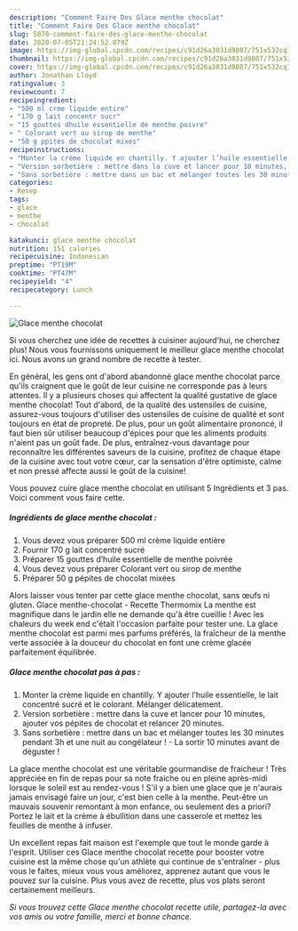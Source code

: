 ```yaml
---
description: "Comment Faire Des Glace menthe chocolat"
title: "Comment Faire Des Glace menthe chocolat"
slug: 5870-comment-faire-des-glace-menthe-chocolat
date: 2020-07-05T21:24:52.879Z
image: https://img-global.cpcdn.com/recipes/c91d26a3031d9807/751x532cq70/glace-menthe-chocolat-photo-principale-de-la-recette.jpg
thumbnail: https://img-global.cpcdn.com/recipes/c91d26a3031d9807/751x532cq70/glace-menthe-chocolat-photo-principale-de-la-recette.jpg
cover: https://img-global.cpcdn.com/recipes/c91d26a3031d9807/751x532cq70/glace-menthe-chocolat-photo-principale-de-la-recette.jpg
author: Jonathan Lloyd
ratingvalue: 3
reviewcount: 7
recipeingredient:
- "500 ml crme liquide entire"
- "170 g lait concentr sucr"
- "15 gouttes dhuile essentielle de menthe poivre"
- " Colorant vert ou sirop de menthe"
- "50 g ppites de chocolat mixes"
recipeinstructions:
- "Monter la crème liquide en chantilly. Y ajouter l’huile essentielle, le lait concentré sucré et le colorant. Mélanger délicatement."
- "Version sorbetière : mettre dans la cuve et lancer pour 10 minutes, ajouter vos pépites de chocolat et relancer 20 minutes."
- "Sans sorbetière : mettre dans un bac et mélanger toutes les 30 minutes pendant 3h et une nuit au congélateur ! La sortir 10 minutes avant de déguster !"
categories:
- Resep
tags:
- glace
- menthe
- chocolat

katakunci: glace menthe chocolat 
nutrition: 151 calories
recipecuisine: Indonesian
preptime: "PT19M"
cooktime: "PT47M"
recipeyield: "4"
recipecategory: Lunch

---
```



![Glace menthe chocolat](https://img-global.cpcdn.com/recipes/c91d26a3031d9807/751x532cq70/glace-menthe-chocolat-photo-principale-de-la-recette.jpg)

Si vous cherchez une idée de recettes à cuisiner aujourd'hui, ne cherchez plus! Nous vous fournissons uniquement le meilleur glace menthe chocolat ici. Nous avons un grand nombre de recette à tester.

En général, les gens ont d'abord abandonné glace menthe chocolat parce qu'ils craignent que le goût de leur cuisine ne corresponde pas à leurs attentes. Il y a plusieurs choses qui affectent la qualité gustative de glace menthe chocolat! Tout d'abord, de la qualité des ustensiles de cuisine, assurez-vous toujours d'utiliser des ustensiles de cuisine de qualité et sont toujours en état de propreté. De plus, pour un goût alimentaire prononcé, il faut bien sûr utiliser beaucoup d'épices pour que les aliments produits n'aient pas un goût fade. De plus, entraînez-vous davantage pour reconnaître les différentes saveurs de la cuisine, profitez de chaque étape de la cuisine avec tout votre cœur, car la sensation d'être optimiste, calme et non pressé affecte aussi le goût de la cuisine!

<!--inarticleads1-->

Vous pouvez cuire glace menthe chocolat en utilisant 5 Ingrédients et 3 pas. Voici comment vous faire cette.

##### Ingrédients de glace menthe chocolat :

1. Vous devez vous préparer 500 ml crème liquide entière
1. Fournir 170 g lait concentré sucré
1. Préparer 15 gouttes d’huile essentielle de menthe poivrée
1. Vous devez vous préparer  Colorant vert ou sirop de menthe
1. Préparer 50 g pépites de chocolat mixées


Alors laisser vous tenter par cette glace menthe chocolat, sans œufs ni gluten. Glace menthe-chocolat - Recette Thermomix La menthe est magnifique dans le jardin elle ne demande qu&#39;à être cueillie ! Avec les chaleurs du week end c&#39;était l&#39;occasion parfaite pour tester une. La glace menthe chocolat est parmi mes parfums préférés, la fraîcheur de la menthe verte associée à la douceur du chocolat en font une crème glacée parfaitement équilibrée. 

<!--inarticleads2-->

##### Glace menthe chocolat pas à pas :

1. Monter la crème liquide en chantilly. Y ajouter l’huile essentielle, le lait concentré sucré et le colorant. Mélanger délicatement.
1. Version sorbetière : mettre dans la cuve et lancer pour 10 minutes, ajouter vos pépites de chocolat et relancer 20 minutes.
1. Sans sorbetière : mettre dans un bac et mélanger toutes les 30 minutes pendant 3h et une nuit au congélateur ! - La sortir 10 minutes avant de déguster !


La glace menthe chocolat est une véritable gourmandise de fraicheur ! Très appréciée en fin de repas pour sa note fraiche ou en pleine après-midi lorsque le soleil est au rendez-vous ! S&#39;il y a bien une glace que je n&#39;aurais jamais envisagé faire un jour, c&#39;est bien celle à la menthe. Peut-être un mauvais souvenir remontant à mon enfance, ou seulement des a priori? Portez le lait et la crème à ébullition dans une casserole et mettez les feuilles de menthe à infuser. 

<!--inarticleads1-->

<p>
Un excellent repas fait maison est l'exemple que tout le monde garde à l'esprit. Utiliser ces Glace menthe chocolat recette pour booster votre cuisine est la même chose qu'un athlète qui continue de s'entraîner - plus vous le faites, mieux vous vous améliorez, apprenez autant que vous le pouvez sur la cuisine. Plus vous avez de recette, plus vos plats seront certainement meilleurs.
</p>

<p>
<i>Si vous trouvez cette Glace menthe chocolat recette utile, partagez-la avec vos amis ou votre famille, merci et bonne chance.</i>
</p>
